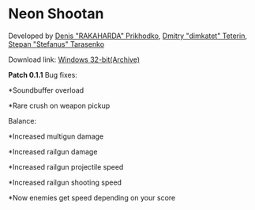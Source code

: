 # Neon Shootan

Developed by [Denis "RAKAHARDA" Prikhodko](https://github.com/rakaharda), [Dmitry "dimkatet" Teterin](https://github.com/dimkatet),
[Stepan "Stefanus" Tarasenko](https://github.com/Stepan-T-99)

Download link: [Windows 32-bit(Archive)](https://yadi.sk/d/2C8eQLd9fFiRgg)

**Patch 0.1.1**
Bug fixes:

*Soundbuffer overload

*Rare crush on weapon pickup

Balance:

*Increased multigun damage

*Increased railgun damage

*Increased railgun projectile speed

*Increased railgun shooting speed

*Now enemies get speed depending on your score
